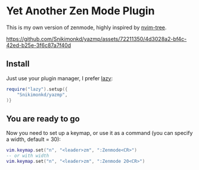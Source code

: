 # Yet Another Zen Mode Plugin

This is my own version of zenmode, highly inspired by [nvim-tree](https://github.com/nvim-tree/nvim-tree.lua).

https://github.com/Snikimonkd/yazmp/assets/72211350/4d3028a2-bf4c-42ed-b25e-3f6c87a7f40d

## Install

Just use your plugin manager, I prefer [lazy](https://github.com/folke/lazy.nvim):

```lua
require("lazy").setup({
    "Snikimonkd/yazmp",
)}
```

## You are ready to go

Now you need to set up a keymap, or use it as a command (you can specify a width, default = 30):

```lua
vim.keymap.set("n", "<leader>zm", ":Zenmode<CR>")
-- or with width
vim.keymap.set("n", "<leader>zm", ":Zenmode 20<CR>")
```
